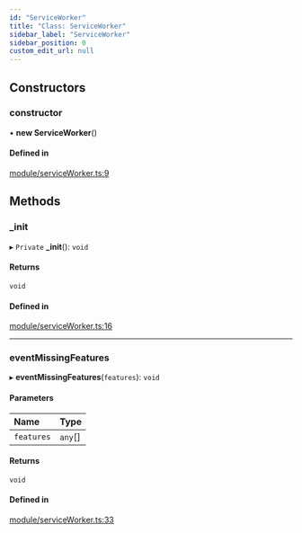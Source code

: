 ```yaml
---
id: "ServiceWorker"
title: "Class: ServiceWorker"
sidebar_label: "ServiceWorker"
sidebar_position: 0
custom_edit_url: null
---
```


## Constructors

### constructor

• **new ServiceWorker**()

#### Defined in

[module/serviceWorker.ts:9](https://github.com/siposdani87/sui-js/blob/0baad71/src/module/serviceWorker.ts#L9)

## Methods

### \_init

▸ `Private` **_init**(): `void`

#### Returns

`void`

#### Defined in

[module/serviceWorker.ts:16](https://github.com/siposdani87/sui-js/blob/0baad71/src/module/serviceWorker.ts#L16)

___

### eventMissingFeatures

▸ **eventMissingFeatures**(`features`): `void`

#### Parameters

| Name | Type |
| :------ | :------ |
| `features` | `any`[] |

#### Returns

`void`

#### Defined in

[module/serviceWorker.ts:33](https://github.com/siposdani87/sui-js/blob/0baad71/src/module/serviceWorker.ts#L33)

